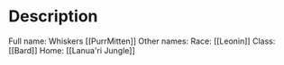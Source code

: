 # Description
Full name: Whiskers [[PurrMitten]]
Other names: 
Race: [[Leonin]]
Class: [[Bard]]
Home: [[Lanua'ri Jungle]]
